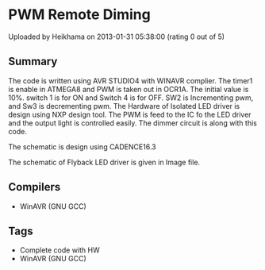 # PWM Remote Diming

Uploaded by Heikhama on 2013-01-31 05:38:00 (rating 0 out of 5)

## Summary

The code is written using AVR STUDIO4 with WINAVR complier. The timer1 is enable in ATMEGA8 and PWM is taken out in OCR1A. The initial value is 10%. switch 1 is for ON and Switch 4 is for OFF. SW2 is Incrementing pwm, and Sw3 is decrementing pwm. The Hardware of Isolated LED driver is design using NXP design tool. The PWM is feed to the IC fo the LED driver and the output light is controlled easily. The dimmer circuit is along with this code.


The schematic is design using CADENCE16.3


The schematic of Flyback LED driver is given in Image file.

## Compilers

- WinAVR (GNU GCC)

## Tags

- Complete code with HW
- WinAVR (GNU GCC)
